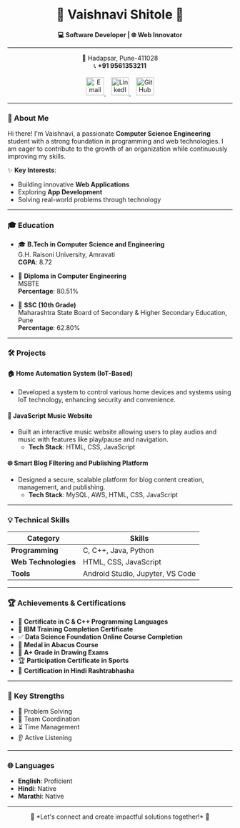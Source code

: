 <h1 align="center">🌟 Vaishnavi Shitole 🌟</h1>  
<p align="center">
  <strong>💻 Software Developer | 🌐 Web Innovator</strong>  
</p>

---

<p align="center">
  📍 Hadapsar, Pune-411028 <br>
  📞 <strong>+91 9561353211</strong> <br><br>
  <a href="mailto:vaishnavishitole2003@gmail.com">
    <img src="https://img.icons8.com/color/48/000000/gmail--v1.png" alt="Email" width="40" height="40" />
  </a>
  &nbsp;&nbsp;
  <a href="https://linkedin.com/in/vaishnavi-shitole-4a63ba20a">
    <img src="https://img.icons8.com/color/48/000000/linkedin.png" alt="LinkedIn" width="40" height="40" />
  </a>
  &nbsp;&nbsp;
  <a href="https://github.com/vaishnavishitole2">
    <img src="https://img.icons8.com/ios-glyphs/48/000000/github.png" alt="GitHub" width="40" height="40" />
  </a>
</p>

---

### 👋 About Me
Hi there! I'm Vaishnavi, a passionate **Computer Science Engineering** student with a strong foundation in programming and web technologies. I am eager to contribute to the growth of an organization while continuously improving my skills.

✨ **Key Interests**:
- Building innovative **Web Applications**
- Exploring **App Development**
- Solving real-world problems through technology

---

### 🎓 Education
- 🎓 **B.Tech in Computer Science and Engineering**  
  G.H. Raisoni University, Amravati  
  **CGPA**: 8.72  

- 📜 **Diploma in Computer Engineering**  
  MSBTE  
  **Percentage**: 80.51%  

- 🏫 **SSC (10th Grade)**  
  Maharashtra State Board of Secondary & Higher Secondary Education, Pune  
  **Percentage**: 62.80%  

---

### 🛠️ Projects
#### 🏠 **Home Automation System (IoT-Based)**
- Developed a system to control various home devices and systems using IoT technology, enhancing security and convenience.  

#### 🎵 **JavaScript Music Website**
- Built an interactive music website allowing users to play audios and music with features like play/pause and navigation.
  - **Tech Stack**: HTML, CSS, JavaScript

#### 🌐 **Smart Blog Filtering and Publishing Platform**
- Designed a secure, scalable platform for blog content creation, management, and publishing.
  - **Tech Stack**: MySQL, AWS, HTML, CSS, JavaScript  

---

### 💡 Technical Skills
| **Category**        | **Skills**                       |
|-------------------- |----------------------------------|
| **Programming**     | C, C++, Java, Python             |
| **Web Technologies**| HTML, CSS, JavaScript            |
| **Tools**           | Android Studio, Jupyter, VS Code |

---

### 🏆 Achievements & Certifications
- 🥇 **Certificate in C & C++ Programming Languages**
- 🥈 **IBM Training Completion Certificate**
- ✅ **Data Science Foundation Online Course Completion**
- 🏅 **Medal in Abacus Course**
- 🎨 **A+ Grade in Drawing Exams**
- 🏆 **Participation Certificate in Sports**
- 🏅 **Certification in Hindi Rashtrabhasha**

---

### 🌟 Key Strengths
- 🧠 Problem Solving
- 🤝 Team Coordination
- ⏳ Time Management
- 👂 Active Listening

---

### 🌐 Languages
- **English**: Proficient
- **Hindi**: Native
- **Marathi**: Native

---

<p align="center">
  🚀 *Let's connect and create impactful solutions together!* 🚀
</p>
